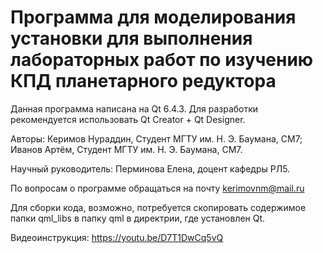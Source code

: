 # Программа для моделирования установки для выполнения лабораторных работ по изучению КПД планетарного редуктора

Данная программа написана на Qt 6.4.3. Для разработки рекомендуется использовать Qt Creator + Qt Designer. 

Авторы: Керимов Нураддин, Студент МГТУ им. Н. Э. Баумана, СМ7; Иванов Артём, Студент МГТУ им. Н. Э. Баумана, СМ7.

Научный руководитель: Перминова Елена, доцент кафедры РЛ5.

По вопросам о программе обращаться на почту kerimovnm@mail.ru

Для сборки кода, возможно, потребуется скопировать содержимое папки qml_libs в папку qml в директрии, где установлен Qt.

Видеоинструкция: https://youtu.be/D7T1DwCq5vQ
